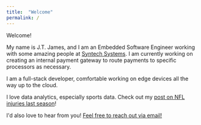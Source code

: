 ```yaml
---
title:  "Welcome"
permalink: /
---
```



Welcome!

My name is J.T. James, and I am an Embedded Software Engineer working with some amazing people at [Syntech Systems](https://www.myfuelmaster.com/). I am currently working on creating an internal payment gateway to route payments to specific processors as necessary.

I am a full-stack developer, comfortable working on edge devices all the way up to the cloud. 

I love data analytics, especially sports data. Check out my [post on NFL injuries last season](https://joeltjames.github.io/nflInjury.html)!

I'd also love to hear from you! [Feel free to reach out via email!](mailto:joeltjames.com)